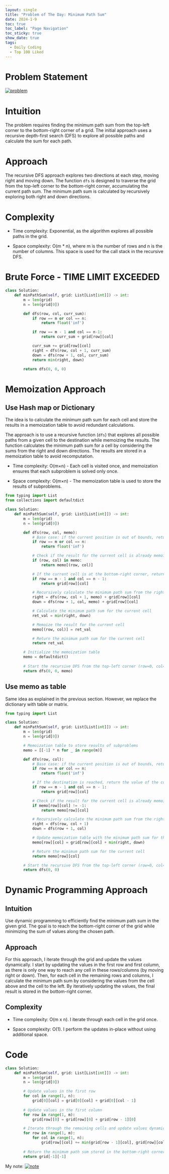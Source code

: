 ```yaml
---
layout: single
title: "Problem of The Day: Minimum Path Sum"
date: 2024-1-9
toc: true
toc_label: "Page Navigation"
toc_sticky: true
show_date: true
tags:
  - Daily Coding
  - Top 100 Liked
---
```

# Problem Statement
[![problem](/assets/images/2024-01-09_14-56-02-minimum-path-sum.png)](/assets/images/2024-01-09_14-56-02-minimum-path-sum.png)


# Intuition
The problem requires finding the minimum path sum from the top-left corner to the bottom-right corner of a grid. The initial approach uses a recursive depth-first search (DFS) to explore all possible paths and calculate the sum for each path.

# Approach
The recursive DFS approach explores two directions at each step, moving right and moving down. The function `dfs` is designed to traverse the grid from the top-left corner to the bottom-right corner, accumulating the current path sum. The minimum path sum is calculated by recursively exploring both right and down directions.

# Complexity
- Time complexity:
 Exponential, as the algorithm explores all possible paths in the grid.

- Space complexity:
O(m * n), where m is the number of rows and n is the number of columns. This space is used for the call stack in the recursive DFS.

# Brute Force - TIME LIMIT EXCEEDED
```python
class Solution:
    def minPathSum(self, grid: List[List[int]]) -> int:
        m = len(grid)
        n = len(grid[0])

        def dfs(row, col, curr_sum):
            if row == m or col == n:
                return float('inf')

            if row == m - 1 and col == n-1:
                return curr_sum + grid[row][col]

            curr_sum += grid[row][col]
            right = dfs(row, col + 1, curr_sum)
            down = dfs(row + 1, col, curr_sum)
            return min(right, down)

        return dfs(0, 0, 0)

```

# Memoization Approach
## Use Hash map or Dictionary
The idea is to calculate the minimum path sum for each cell and store the results in a memoization table to avoid redundant calculations.

The approach is to use a recursive function (`dfs`) that explores all possible paths from a given cell to the destination while memoizing the results. The function calculates the minimum path sum for a cell by considering the sums from the right and down directions. The results are stored in a memoization table to avoid recomputation.

- Time complexity: 
O(m×n) - Each cell is visited once, and memoization ensures that each subproblem is solved only once.

- Space complexity: 
O(m×n) - The memoization table is used to store the results of subproblems.

```python
from typing import List
from collections import defaultdict

class Solution:
    def minPathSum(self, grid: List[List[int]]) -> int:
        m = len(grid)
        n = len(grid[0])

        def dfs(row, col, memo):
            # Base case: if the current position is out of bounds, return infinity
            if row == m or col == n:
                return float('inf')

            # Check if the result for the current cell is already memoized
            if (row, col) in memo:
                return memo[(row, col)]

            # If the current cell is at the bottom-right corner, return its value
            if row == m - 1 and col == n - 1:
                return grid[row][col]

            # Recursively calculate the minimum path sum from the right and down
            right = dfs(row, col + 1, memo) + grid[row][col]
            down = dfs(row + 1, col, memo) + grid[row][col]

            # Calculate the minimum path sum for the current cell
            ret_val = min(right, down)

            # Memoize the result for the current cell
            memo[(row, col)] = ret_val

            # Return the minimum path sum for the current cell
            return ret_val

        # Initialize the memoization table
        memo = defaultdict()
        
        # Start the recursive DFS from the top-left corner (row=0, col=0)
        return dfs(0, 0, memo)
```

## Use memo as table
Same idea as explained in the previous section. However, we replace the dictionary with table or matrix.

```python
from typing import List

class Solution:
    def minPathSum(self, grid: List[List[int]]) -> int:
        m = len(grid)
        n = len(grid[0])

        # Memoization table to store results of subproblems
        memo = [[-1] * n for _ in range(m)]

        def dfs(row, col):
            # Base case: if the current position is out of bounds, return infinity
            if row == m or col == n:
                return float('inf')

            # If the destination is reached, return the value of the current cell
            if row == m - 1 and col == n - 1:
                return grid[row][col]

            # Check if the result for the current cell is already memoized
            if memo[row][col] != -1:
                return memo[row][col]

            # Recursively calculate the minimum path sum from the right and down
            right = dfs(row, col + 1)
            down = dfs(row + 1, col)

            # Update memoization table with the minimum path sum for the current cell
            memo[row][col] = grid[row][col] + min(right, down)

            # Return the minimum path sum for the current cell
            return memo[row][col]

        # Start the recursive DFS from the top-left corner (row=0, col=0)
        return dfs(0, 0)
```

# Dynamic Programming Approach
## Intuition
Use dynamic programming to efficiently find the minimum path sum in the given grid. The goal is to reach the bottom-right corner of the grid while minimizing the sum of values along the chosen path.

## Approach
For this approach, I iterate through the grid and update the values dynamically. I start by updating the values in the first row and first column, as there is only one way to reach any cell in these rows/columns (by moving right or down). Then, for each cell in the remaining rows and columns, I calculate the minimum path sum by considering the values from the cell above and the cell to the left. By iteratively updating the values, the final result is stored in the bottom-right corner.

## Complexity
- Time complexity:
O(m x n). I iterate through each cell in the grid once.

- Space complexity:
O(1). I perform the updates in-place without using additional space.

# Code
```python
class Solution:
    def minPathSum(self, grid: List[List[int]]) -> int:
        m = len(grid)
        n = len(grid[0])

        # Update values in the first row
        for col in range(1, n):
            grid[0][col] = grid[0][col] + grid[0][col - 1]
        
        # Update values in the first column
        for row in range(1, m):
            grid[row][0] = grid[row][0] + grid[row - 1][0]

        # Iterate through the remaining cells and update values dynamically
        for row in range(1, m):
            for col in range(1, n):
                grid[row][col] += min(grid[row - 1][col], grid[row][col - 1])
        
        # Return the minimum path sum stored in the bottom-right corner
        return grid[-1][-1]
```

My note:
[![note](/assets/images/2024-01-09_15-16-58-minimum-path-sum-note.png)](/assets/images/2024-01-09_15-16-58-minimum-path-sum-note.png)
